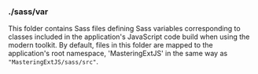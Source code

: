 ### ./sass/var

This folder contains Sass files defining Sass variables corresponding to classes
included in the application's JavaScript code build when using the modern toolkit.
By default, files in this folder are mapped to the application's root namespace,
'MasteringExtJS' in the same way as `"MasteringExtJS/sass/src"`.